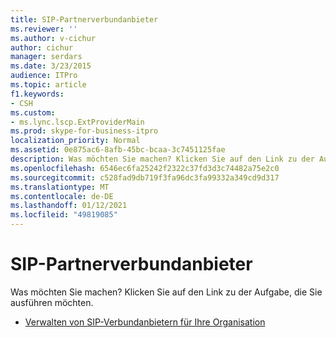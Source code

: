 ```yaml
---
title: SIP-Partnerverbundanbieter
ms.reviewer: ''
ms.author: v-cichur
author: cichur
manager: serdars
ms.date: 3/23/2015
audience: ITPro
ms.topic: article
f1.keywords:
- CSH
ms.custom:
- ms.lync.lscp.ExtProviderMain
ms.prod: skype-for-business-itpro
localization_priority: Normal
ms.assetid: 0e875ac6-8afb-45bc-bcaa-3c7451125fae
description: Was möchten Sie machen? Klicken Sie auf den Link zu der Aufgabe, die Sie ausführen möchten.
ms.openlocfilehash: 6546ec6fa25242f2322c37fd3d3c74482a75e2c0
ms.sourcegitcommit: c528fad9db719f3fa96dc3fa99332a349cd9d317
ms.translationtype: MT
ms.contentlocale: de-DE
ms.lasthandoff: 01/12/2021
ms.locfileid: "49819085"
---
```

# <a name="sip-federated-providers"></a>SIP-Partnerverbundanbieter

Was möchten Sie machen? Klicken Sie auf den Link zu der Aufgabe, die Sie ausführen möchten.

- [Verwalten von SIP-Verbundanbietern für Ihre Organisation](https://technet.microsoft.com/library/c78d7e9b-c496-40c6-9249-06ced9cb87f3.aspx)


